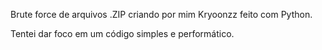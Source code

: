 Brute force de arquivos .ZIP criando por mim Kryoonzz feito com Python.

Tentei dar foco em um código simples e performático.
